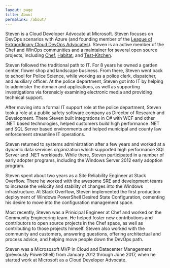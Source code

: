 ```yaml
---
layout: page
title: About
permalink: /about/
---
```


Steven is a Cloud Developer Advocate at Microsoft.  Steven focuses on DevOps scenarios with Azure (and founding member of the [League of Extraordinary Cloud DevOps Advocates](https://aka.ms/TheLeague)).  Steven is an active member of the Chef and WinOps communities and a maintainer for several open source projects, including [Chef](https://github.com/chef/chef), [Habitat](https://github.com/habitat-sh/habitat), and [Test-Kitchen](https://github.com/test-kitchen/test-kitchen).

Steven followed the traditional path to IT.  For 8 years he owned a garden center, flower shop and landscape business.  From there, Steven went back to school for Police Science, while working as a police clerk, dispatcher, and auxiliary officer.  At the police department, Steven got into IT by helping to administer the domain and applications, as well as supporting investigations via forensicly examining electronic media and providing technical support.

After moving into a formal IT support role at the police department, Steven took a role at a public safety software company as Director of Research and Development.  There Steven built integrations in C# with WCF and other .NET based technologies, helped customers build high performance .NET and SQL Server based environments and helped municipal and county law enforcement streamline IT operations.

Steven returned to systems administration after a few years and worked at a dynamic data services organization which supported high performance SQL Server and .NET workloads.  While there, Steven participated in a number of early adopter programs, including the Windows Server 2012 early adoption program.

Steven spent about two years as a Site Reliability Engineer at Stack Overflow.  There he worked with the awesome SRE and development teams to increase the velocity and stability of changes into the Windows infrastructure.  At Stack Overflow, Steven implemented the first production deployment of Windows PowerShell Desired State Configuration, cementing his desire to move into the configuration management space.

Most recently, Steven was a Prinicipal Engineer at Chef and worked on the Community Engineering team.  He helped foster new contributions and contributors to open source projects in the Chef space, as well as contributing to those projects himself.  Steven also worked with the community and customers, answering questions, offering architectual and process advice, and helping move people down the DevOps path.

Steven was a Micrososoft MVP in Cloud and Datacenter Management (previously PowerShell) from January 2012 through June 2017, when he started work at Microsoft as a Cloud Developer Advocate.
